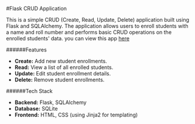 #Flask CRUD Application

This is a simple CRUD (Create, Read, Update, Delete) application built using Flask and SQLAlchemy. 
The application allows users to enroll students with a name and roll number and performs basic CRUD operations on the enrolled students' data.
you can view this app [here](http://selvajijin.pythonanywhere.com/)

######Features

- **Create:** Add new student enrollments.
- **Read:** View a list of all enrolled students.
- **Update:** Edit student enrollment details.
- **Delete:** Remove student enrollments.

######Tech Stack

- **Backend:** Flask, SQLAlchemy
- **Database:** SQLite
- **Frontend:** HTML, CSS (using Jinja2 for templating)



